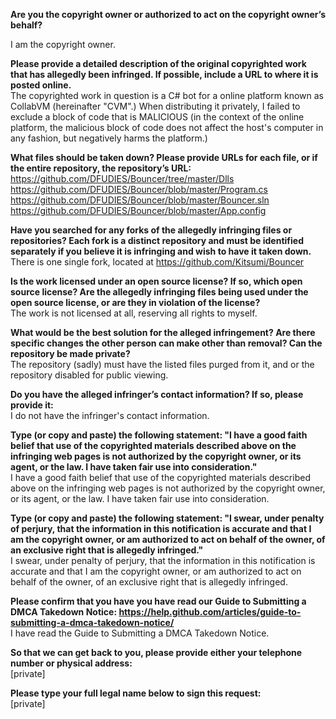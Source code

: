 **Are you the copyright owner or authorized to act on the copyright owner’s behalf?**   

I am the copyright owner.      
    
**Please provide a detailed description of the original copyrighted work that has allegedly been infringed. If possible, include a URL to where it is posted online.**  
The copyrighted work in question is a C# bot for a online platform known as CollabVM (hereinafter "CVM".) When distributing it privately, I failed to exclude a block of code that is MALICIOUS (in the context of the online platform, the malicious block of code does not affect the host's computer in any fashion, but negatively harms the platform.)      
    
**What files should be taken down? Please provide URLs for each file, or if the entire repository, the repository’s URL:**     https://github.com/DFUDIES/Bouncer/tree/master/Dlls    
https://github.com/DFUDIES/Bouncer/blob/master/Program.cs    
https://github.com/DFUDIES/Bouncer/blob/master/Bouncer.sln    
https://github.com/DFUDIES/Bouncer/blob/master/App.config    
    
**Have you searched for any forks of the allegedly infringing files or repositories? Each fork is a distinct repository and must be identified separately if you believe it is infringing and wish to have it taken down.**      
There is one single fork, located at https://github.com/Kitsumi/Bouncer    
    
**Is the work licensed under an open source license? If so, which open source license? Are the allegedly infringing files being used under the open source license, or are they in violation of the license?**  
The work is not licensed at all, reserving all rights to myself.    
    
**What would be the best solution for the alleged infringement? Are there specific changes the other person can make other than removal? Can the repository be made private?**  
The repository (sadly) must have the listed files purged from it, and or the repository disabled for public viewing.    
    
**Do you have the alleged infringer’s contact information? If so, please provide it:**    
I do not have the infringer's contact information.      

**Type (or copy and paste) the following statement: "I have a good faith belief that use of the copyrighted materials described above on the infringing web pages is not authorized by the copyright owner, or its agent, or the law. I have taken fair use into consideration."**  
I have a good faith belief that use of the copyrighted materials described above on the infringing web pages is not authorized by the copyright owner, or its agent, or the law. I have taken fair use into consideration.    
    
**Type (or copy and paste) the following statement: "I swear, under penalty of perjury, that the information in this notification is accurate and that I am the copyright owner, or am authorized to act on behalf of the owner, of an exclusive right that is allegedly infringed."**  
I swear, under penalty of perjury, that the information in this notification is accurate and that I am the copyright owner, or am authorized to act on behalf of the owner, of an exclusive right that is allegedly infringed.      
    
**Please confirm that you have you have read our Guide to Submitting a DMCA Takedown Notice: https://help.github.com/articles/guide-to-submitting-a-dmca-takedown-notice/**   
I have read the Guide to Submitting a DMCA Takedown Notice.      
    
**So that we can get back to you, please provide either your telephone number or physical address:**    
[private]  

**Please type your full legal name below to sign this request:**    
[private]   
